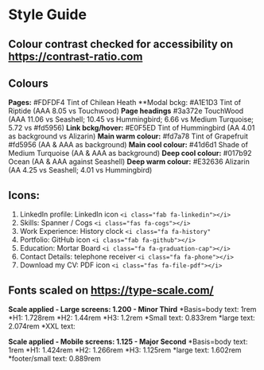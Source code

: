 # Style Guide

## Colour contrast checked for accessibility on https://contrast-ratio.com
## Colours


**Pages:**              #FDFDF4     Tint of Chilean Heath 
**Modal bckg:           #A1E1D3     Tint of Riptide (AAA 8.05 vs Touchwood)
**Page headings**       #3a372e     TouchWood (AAA 11.06 vs Seashell; 10.45 vs Hummingbird;                                               6.66 vs Medium Turquoise; 5.72 vs #fd5956)
**Link bckg/hover:**    #E0F5ED     Tint of Hummingbird (AA 4.01 as background vs Alizarin)
**Main warm colour:**   #fd7a78     Tint of Grapefruit #fd5956 (AA & AAA as background)
**Main cool colour:**   #41d6d1     Shade of Medium Turquoise (AA & AAA as background)
**Deep cool colour:**   #017b92     Ocean (AA & AAA against Seashell)
**Deep warm colour:**   #E32636     Alizarin (AA 4.25 vs Seashell; 4.01 vs Hummingbird)

## Icons:
1. LinkedIn profile:  LinkedIn icon         ``<i class="fab fa-linkedin"></i>``
3. Skills:            Spanner / Cogs        ``<i class="fas fa-cogs"></i>``
4. Work Experience:   History clock         ``<i class="fa fa-history"``
5. Portfolio:         GitHub icon           ``<i class="fab fa-github"></i>``
6. Education:         Mortar Board          ``<i class="fa fa-graduation-cap"></i>``
7. Contact Details:   telephone receiver    ``<i class="fa fa-phone"></i>``
8. Download my CV:    PDF icon              ``<i class="fas fa-file-pdf"></i>``

## Fonts scaled on https://type-scale.com/

**Scale applied - Large screens: 1.200 - Minor Third**
*Basis=body text: 1rem
*H1: 1.728rem
*H2: 1.44rem
*H3: 1.2rem
*Small text: 0.833rem
*large text: 2.074rem
*XXL text:


**Scale applied - Mobile screens: 1.125 - Major Second**
*Basis=body text: 1rem
*H1: 1.424rem
*H2: 1.266rem
*H3: 1.125rem
*large text: 1.602rem
*footer/small text: 0.889rem